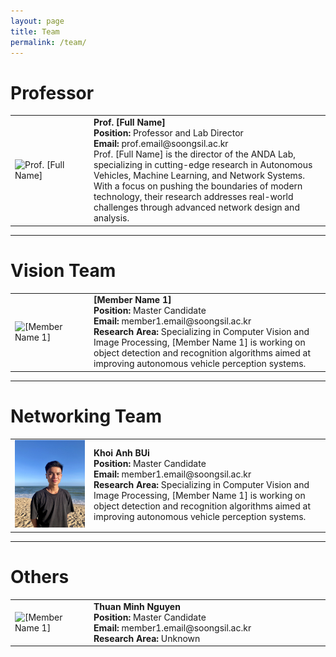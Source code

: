 ```yaml
---
layout: page
title: Team
permalink: /team/
---
```


# Professor
<table>
  <tr>
    <td style="border: none;width: 25%">
      <img src="../../images/myoo.jpg" alt="Prof. [Full Name]">
    </td>
    <td style="border: none;">
      <strong>Prof. [Full Name]</strong><br>
      <strong>Position:</strong> Professor and Lab Director<br>
      <strong>Email:</strong> prof.email@soongsil.ac.kr<br>
      Prof. [Full Name] is the director of the ANDA Lab, specializing in cutting-edge research in Autonomous Vehicles, Machine Learning, and Network Systems. With a focus on pushing the boundaries of modern technology, their research addresses real-world challenges through advanced network design and analysis.
    </td>
  </tr>
</table>

---

# Vision Team
<table style="border-collapse: collapse; border: none;">
  <tr>
    <td style="border: none;width: 25%">
      <img src="../../images/hphnngcquan.jpg" alt="[Member Name 1]">
    </td>
    <td style="border: none;">
      <strong>[Member Name 1]</strong><br>
      <strong>Position:</strong> Master Candidate<br>
      <strong>Email:</strong> member1.email@soongsil.ac.kr<br>
      <strong>Research Area:</strong> Specializing in Computer Vision and Image Processing, [Member Name 1] is working on object detection and recognition algorithms aimed at improving autonomous vehicle perception systems.
    </td>
    
  </tr>
</table>


---

# Networking Team

<table style="border-collapse: collapse; border: none;">
  <tr>
    <td style="border: none;width: 25%">
      <img src="https://raw.githubusercontent.com/ANDA-Researchers/site/refs/heads/main/images/kbui.jpg" alt="[Member Name 1]">
    </td>
    <td style="border: none;">
      <strong>Khoi Anh BUi</strong><br>
      <strong>Position:</strong> Master Candidate<br>
      <strong>Email:</strong> member1.email@soongsil.ac.kr<br>
      <strong>Research Area:</strong> Specializing in Computer Vision and Image Processing, [Member Name 1] is working on object detection and recognition algorithms aimed at improving autonomous vehicle perception systems.
    </td>
    
  </tr>
</table>

---

# Others
<table style="border-collapse: collapse; border: none;">
  <tr>
    <td style="border: none;width: 25%">
      <img src="../../images/member.jpg" alt="[Member Name 1]">
    </td>
    <td style="border: none;">
      <strong>Thuan Minh Nguyen</strong><br>
      <strong>Position:</strong> Master Candidate<br>
      <strong>Email:</strong> member1.email@soongsil.ac.kr<br>
      <strong>Research Area:</strong> Unknown
    </td>
    
  </tr>
</table>